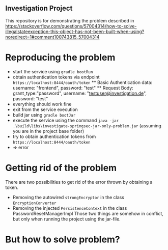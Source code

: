 ## Investigation Project

This repository is for demonstrating the problem described in
https://stackoverflow.com/questions/57004314/how-to-solve-illegalstateexception-this-object-has-not-been-built-when-using?noredirect=1#comment100743815_57004314

# Reproducing the problem
* start the service using `gradle bootRun`
* obtain authentication tokens via endpoint `https://localhost:8444/oauth/token`
** Basic Authentication data: username: "frontend", password: "test"
** Request Body: grant_type:"password", username: "testuser@investigation.de", password: "test"
* everything should work fine
* exit from the service execution
* build jar using `gradle bootJar`
* execute the service using the command `java -jar .\build\libs\investigate-springsec-jar-only-problem.jar` (assuming you are in the project base folder)
* try to obtain authentication tokens from `https://localhost:8444/oauth/token`
* => error

# Getting rid of the problem
There are two possibilities to get rid of the error thrown by obtaining a token.
* Removing the autowired `strongEncryptor` in the class `EncryptionConverter`
* Removing the injected `PersistenceContext` in the class PasswordResetManagerImpl
Those two things are somehow in conflict, but only when running the project using the jar-file.

# But how to solve problem?